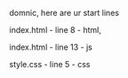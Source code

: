 domnic, here are ur start lines

index.html - line 8 - html,

index.html - line 13 - js

style.css - line 5 - css
